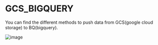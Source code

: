 # GCS_BIGQUERY
You can find the different methods to push data from GCS(google cloud storage) to BQ(bigquery).



![image](https://github.com/D1EE7P2U9/GCS_BIGQUERY/assets/108419163/4d46d949-2cee-4bc9-9990-3ff18ac2f068)
